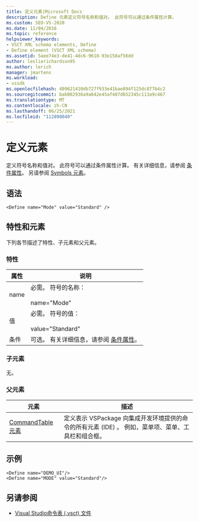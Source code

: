 ```yaml
---
title: 定义元素|Microsoft Docs
description: Define 元素定义符号名称和值对。 此符号可以通过条件属性计算。
ms.custom: SEO-VS-2020
ms.date: 11/04/2016
ms.topic: reference
helpviewer_keywords:
- VSCT XML schema elements, Define
- Define element (VSCT XML schema)
ms.assetid: 5aee74e3-de41-4dc6-9618-93e158af56dd
author: leslierichardson95
ms.author: lerich
manager: jmartens
ms.workload:
- vssdk
ms.openlocfilehash: 409621410db727f933e41bae894f125dc877b4c2
ms.sourcegitcommit: bab002936a9a642e45af407d652345c113a9c467
ms.translationtype: MT
ms.contentlocale: zh-CN
ms.lasthandoff: 06/25/2021
ms.locfileid: "112898040"
---
```

# <a name="define-element"></a>定义元素
定义符号名称和值对。 此符号可以通过条件属性计算。 有关详细信息，请参阅 [条件属性](../extensibility/vsct-xml-schema-conditional-attributes.md)。 另请参阅 [Symbols 元素](../extensibility/symbols-element.md)。

## <a name="syntax"></a>语法

```
<Define name="Mode" value="Standard" />
```

## <a name="attributes-and-elements"></a>特性和元素
 下列各节描述了特性、子元素和父元素。

### <a name="attributes"></a>特性

|属性|说明|
|---------------|-----------------|
|name|必需。 符号的名称：<br /><br /> name="Mode"|
|值|必需。 符号的值：<br /><br /> value="Standard"|
|条件|可选。 有关详细信息，请参阅 [条件属性](../extensibility/vsct-xml-schema-conditional-attributes.md)。|

### <a name="child-elements"></a>子元素
 无。

### <a name="parent-elements"></a>父元素

|元素|描述|
|-------------|-----------------|
|[CommandTable 元素](../extensibility/commandtable-element.md)|定义表示 VSPackage 向集成开发环境提供的命令的所有元素 (IDE) 。 例如，菜单项、菜单、工具栏和组合框。|

## <a name="example"></a>示例

```
<Define name="DEMO_UI"/>
<Define name="MODE" value="Standard"/>
```

## <a name="see-also"></a>另请参阅
- [Visual Studio命令表 (.vsct) 文件](../extensibility/internals/visual-studio-command-table-dot-vsct-files.md)
